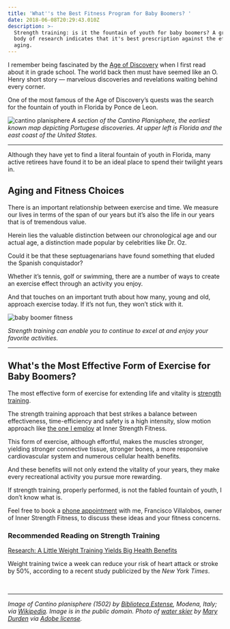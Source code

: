 ```yaml
---
title: 'What''s the Best Fitness Program for Baby Boomers? '
date: 2018-06-08T20:29:43.010Z
description: >-
  Strength training: is it the fountain of youth for baby boomers? A growing
  body of research indicates that it's best prescription against the effects of
  aging.
---
```

I remember being fascinated by the <a href="https://en.wikipedia.org/wiki/Age_of_Discovery" target="blank">Age of Discovery</a> when I first read about it in grade school. The world back then must have seemed like an O. Henry short story — marvelous discoveries and revelations waiting behind every corner.

One of the most famous of the Age of Discovery’s quests was the search for the fountain of youth in Florida by Ponce de Leon.

![cantino planisphere](https://res.cloudinary.com/icecloud7/image/upload/q_auto,f_auto,e_sharpen/v1563650398/cantino-planisphere_syppu4.png "cantino planisphere")
<em>A section of the Cantino Planisphere, the earliest known map depicting Portugese discoveries. At upper left is Florida and the east coast of the United States.</em><hr>

Although they have yet to find a literal fountain of youth in Florida, many active retirees have found it to be an ideal place to spend their twilight years in.

## Aging and Fitness Choices

There is an important relationship between exercise and time. We measure our lives in terms of the span of our years but it’s also the life in our years that is of tremendous value. 

Herein lies the valuable distinction between our chronological age and our actual age, a distinction made popular by celebrities like Dr. Oz.

Could it be that these septuagenarians have found something that eluded the Spanish conquistador? 

Whether it’s tennis, golf or swimming, there are a number of ways to create an exercise effect through an activity you enjoy. 

And that touches on an important truth about how many, young and old, approach exercise today. If it’s not fun, they won’t stick with it.

![baby boomer fitness](https://res.cloudinary.com/icecloud7/image/upload/q_auto,f_auto/v1563651082/baby-boomer-fitness_cwpozh.png "baby boomer fitness ")

_Strength training can enable you to continue to excel at and enjoy your favorite activities._<hr>

## What's the Most Effective Form of Exercise for Baby Boomers?

The most effective form of exercise for extending life and vitality is [strength training](/post/weight-training-benefits/).

The strength training approach that best strikes a balance between effectiveness, time-efficiency and safety is a high intensity, slow motion approach like [the one I employ](/about/) at Inner Strength Fitness. 

This form of exercise, although effortful, makes the muscles stronger, yielding stronger connective tissue, stronger bones, a more responsive cardiovascular system and numerous cellular health benefits.

And these benefits will not only extend the vitality of your years, they make every recreational activity you pursue more rewarding. 

If strength training, properly performed, is not the fabled fountain of youth, I don’t know what is.

Feel free to book a <a href="https://calendly.com/isfny" target="blank">phone appointment</a> with me, Francisco Villalobos, owner of Inner Strength Fitness, to discuss these ideas and your fitness concerns.

### Recommended Reading on Strength Training

<a href="/post/weight-training-benefits/" target="blank">Research: A Little Weight Training Yields Big Health Benefits</a>

Weight training twice a week can reduce your risk of heart attack or stroke by 50%, according to a recent study publicized by the _New York Times_.

<br/><hr/>

<p><smaller><em>Image of Cantino planisphere (1502) by <a href="https://en.wikipedia.org/wiki/Biblioteca_Estense" target="blank">Biblioteca Estense</a>, Modena, Italy; via <a href="https://en.wikipedia.org/wiki/Cantino_planisphere#/media/File:Cantino_planisphere_(1502).jpg" target="blank">Wikipedia</a>. Image is in the public domain. Photo of <a href="https://stock.adobe.com/images/senior-waterskiing/24159528" target="blank">water skier</a> by <a href="https://stock.adobe.com/contributor/200583219/mary-durden?load_type=author&prev_url=detail" target="blank">Mary Durden</a> via <a href="https://stock.adobe.com/license-terms" target="blank">Adobe license</a>.</em></smaller></p>
